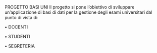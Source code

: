 PROGETTO BASI UNI
Il progetto si pone l’obiettivo di sviluppare un’applicazione di basi di dati per la gestione degli esami
universitari dal punto di vista di:

• DOCENTI

• STUDENTI

• SEGRETERIA
